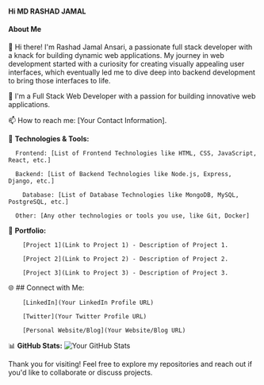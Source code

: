 #### Hi MD RASHAD JAMAL

 #### About Me
 
 👋 Hi there! I'm Rashad Jamal Ansari, a passionate full stack developer with a knack for building dynamic web applications. My journey in web development started with a curiosity for creating visually appealing user interfaces, which eventually led me to dive deep into backend development to bring those interfaces to life.
 

💼 I'm a Full Stack Web Developer with a passion for building innovative web applications.

📫 How to reach me: [Your Contact Information].


🚀 **Technologies & Tools:**
```
  Frontend: [List of Frontend Technologies like HTML, CSS, JavaScript, React, etc.]
```
```
  Backend: [List of Backend Technologies like Node.js, Express, Django, etc.]
```
```
    Database: [List of Database Technologies like MongoDB, MySQL, PostgreSQL, etc.]
```
```
  Other: [Any other technologies or tools you use, like Git, Docker]
```

📝 **Portfolio:**
```
    [Project 1](Link to Project 1) - Description of Project 1.
```
```
    [Project 2](Link to Project 2) - Description of Project 2.
```
```
    [Project 3](Link to Project 3) - Description of Project 3.
```

🌐 ## Connect with Me:
```
    [LinkedIn](Your LinkedIn Profile URL)
```
```
    [Twitter](Your Twitter Profile URL)
```
```
    [Personal Website/Blog](Your Website/Blog URL)
```

📊 **GitHub Stats:**
![Your GitHub Stats](https://github-readme-stats.vercel.app/api?username=YourGitHubUsername&show_icons=true&theme=radical)

Thank you for visiting! Feel free to explore my repositories and reach out if you'd like to collaborate or discuss projects.

